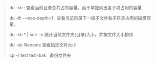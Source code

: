 > du -sh : 查看当前目录总共占的容量。而不单独列出各子项占用的容量
>  
> du -lh --max-depth=1 : 查看当前目录下一级子文件和子目录占用的磁盘容量。
>  
> du -sh * | sort -n 统计当前文件夹(目录)大小，并按文件大小排序
>  
> du -sk filename 查看指定文件大小
>  
> cp -r test test-bak   备份文件夹

### 
